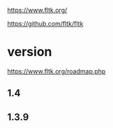 https://www.fltk.org/

https://github.com/fltk/fltk

# version

https://www.fltk.org/roadmap.php

## 1.4

## 1.3.9 
